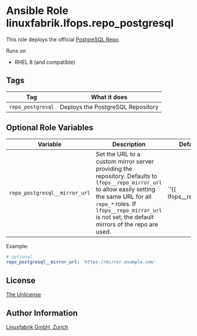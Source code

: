 # Ansible Role linuxfabrik.lfops.repo_postgresql

This role deploys the official [PostgreSQL Repo](https://www.postgresql.org/download/linux/redhat/).

Runs on

* RHEL 8 (and compatible)


## Tags

| Tag         | What it does                |
| ---         | ------------                |
| `repo_postgresql` | Deploys the PostgreSQL Repository |


## Optional Role Variables

| Variable | Description | Default Value |
| -------- | ----------- | ------------- |
| `repo_postgresql__mirror_url` | Set the URL to a custom mirror server providing the repository. Defaults to `lfops__repo_mirror_url` to allow easily setting the same URL for all `repo_*` roles. If `lfops__repo_mirror_url` is not set, the default mirrors of the repo are used. | `'{{ lfops__repo_mirror_url | default("") }}'` |

Example:
```yaml
# optional
repo_postgresql__mirror_url: 'https://mirror.example.com'
```


## License

[The Unlicense](https://unlicense.org/)


## Author Information

[Linuxfabrik GmbH, Zurich](https://www.linuxfabrik.ch)
